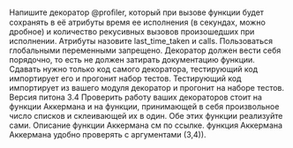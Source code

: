 Напишите декоратор @proﬁler, который при вызове функции будет сохранять в её атрибуты время ее исполнения (в секундах, можно дробное) и количество рекусивных вызовов произошедших при исполнении. Атрибуты назовите last_time_taken и calls.
Пользоваться глобальными переменными запрещено.
Декоратор должен вести себя порядочно, то есть не должен затирать документацию функции.
Сдавать нужно только код самого декоратора, тестирующий код импортирует его и прогонит набор тестов. Тестирующий код импортирует из вашего модуля декоратор и прогонит на наборе тестов.
Версия питона 3.4
Проверить работу ваших декораторов стоит на функции Аккермана и на функции, принимающей в себя произвольное число списков и склеивающей их в один. Обе этих функции реализуйте сами. Описание функции Аккермана см по ссылке. функция Аккермана
Аккермана удобно проверять с аргументами (3,4)). 

